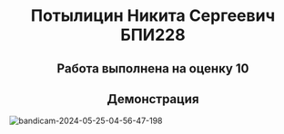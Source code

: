 <h1 align = 'center'>Потылицин Никита Сергеевич БПИ228</h1>
<h2 align = 'center'>Работа выполнена на оценку 10</h2>
<h2 align = 'center'>Демонстрация</h2>

![bandicam-2024-05-25-04-56-47-198](https://github.com/nikitaptl/works_ACS_OS/assets/145208333/ad8c438f-5536-458b-ac59-4c84e82926e5)
